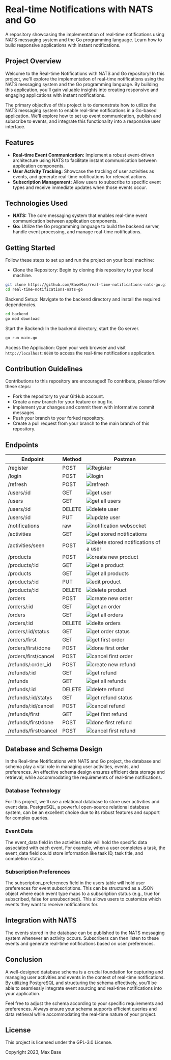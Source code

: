 # Real-time Notifications with NATS and Go

A repository showcasing the implementation of real-time notifications using NATS messaging system and the Go programming language. Learn how to build responsive applications with instant notifications.

## Project Overview

Welcome to the Real-time Notifications with NATS and Go repository! In this project, we'll explore the implementation of real-time notifications using the NATS messaging system and the Go programming language. By building this application, you'll gain valuable insights into creating responsive and engaging applications with instant notifications.

The primary objective of this project is to demonstrate how to utilize the NATS messaging system to enable real-time notifications in a Go-based application. We'll explore how to set up event communication, publish and subscribe to events, and integrate this functionality into a responsive user interface.

## Features

- **Real-time Event Communication:** Implement a robust event-driven architecture using NATS to facilitate instant communication between application components.
- **User Activity Tracking:** Showcase the tracking of user activities as events, and generate real-time notifications for relevant actions.
- **Subscription Management:** Allow users to subscribe to specific event types and receive immediate updates when those events occur.

## Technologies Used

- **NATS:** The core messaging system that enables real-time event communication between application components.
- **Go:** Utilize the Go programming language to build the backend server, handle event processing, and manage real-time notifications.

## Getting Started

Follow these steps to set up and run the project on your local machine:

- Clone the Repository: Begin by cloning this repository to your local machine.

```bash
git clone https://github.com/BaseMax/real-time-notifications-nats-go.git
cd real-time-notifications-nats-go
```

Backend Setup: Navigate to the backend directory and install the required dependencies.

```bash
cd backend
go mod download
```

Start the Backend: In the backend directory, start the Go server.

```bash
go run main.go
```

Access the Application: Open your web browser and visit `http://localhost:8080` to access the real-time notifications application.

## Contribution Guidelines

Contributions to this repository are encouraged! To contribute, please follow these steps:

- Fork the repository to your GitHub account.
- Create a new branch for your feature or bug fix.
- Implement your changes and commit them with informative commit messages.
- Push your branch to your forked repository.
- Create a pull request from your branch to the main branch of this repository.

## Endpoints

| Endpoint | Method | Postman |
| --- | ---- | ---- |
| /register | POST | ![Register](./screenshots/register.png) |
| /login | POST | ![login](./screenshots/login.png) |
| /refresh | POST | ![refresh](./screenshots/refresh.png) |
| /users/:id | GET | ![get user](./screenshots/get_user.png) |
| /users | GET | ![get all users](./screenshots/get_all_users.png) |
| /users/:id | DELETE | ![delete user](./screenshots/delete_user.png) |
| /users/:id | PUT | ![update user](./screenshots/update_user.png) |
| /notifications | raw | ![notification websocket](./screenshots/websocket_notifications.png) |
| /activities | GET | ![get stored notifications](./screenshots/get_all_activities.png) |
| /activities/seen | POST | ![delete stored notifications of a user](./screenshots/seen_notifications.png) |
| /products | POST | ![create new product](./screenshots/add_product.png) |
| /products/:id | GET | ![get a product](./screenshots/get_a_product.png) |
| /products | GET | ![get all products](./screenshots/get_all_products.png) |
| /products/:id | PUT | ![edit product](./screenshots/update_product.png) |
| /products/:id | DELETE | ![delete product](./screenshots/delete_product.png) |
| /orders | POST | ![create new order](./screenshots/add_order.png) |
| /orders/:id | GET | ![get an order](./screenshots/get_order.png) |
| /orders | GET | ![get all orders](./screenshots/get_all_orders.png) |
| /orders/:id | DELETE | ![delte orders](./screenshots/delete_order.png) |
| /orders/:id/status | GET | ![get order status](./screenshots/get_order_status.png) |
| /orders/first | GET | ![get first order](./screenshots/browse_first_order.png) |
| /orders/first/done | POST | ![done first order](./screenshots/complete_first_order.png) |
| /orders/first/cancel | POST | ![cancel first order](./screenshots/cancel_first_order.png) |
| /refunds/:order_id | POST | ![create new refund](./screenshots/add_refund.png) |
| /refunds/:id | GET | ![get refund](./screenshots/get_refund.png) |
| /refunds | GET | ![get all refunds](./screenshots/get_all_refunds.png) |
| /refunds/:id | DELETE | ![delete refund](./screenshots/delete_refund.png) |
| /refunds/:id/statys | GET | ![get refund status](./screenshots/get_refund_status.png) |
| /refunds/:id/cancel | POST | ![cancel refund](./screenshots/cancel_refund.png) |
| /refunds/first | GET | ![get first refund](./screenshots/browse_first_refund.png) |
| /refunds/first/done | POST | ![done first refund](./screenshots/doen_first_refund.png) |
| /refunds/first/cancel | POST | ![cancel first refund](./screenshots/cancel_first_refund.png) |


## Database and Schema Design

In the Real-time Notifications with NATS and Go project, the database and schema play a vital role in managing user activities, events, and preferences. An effective schema design ensures efficient data storage and retrieval, while accommodating the requirements of real-time notifications.

### Database Technology

For this project, we'll use a relational database to store user activities and event data. PostgreSQL, a powerful open-source relational database system, can be an excellent choice due to its robust features and support for complex queries.

### Event Data

The event_data field in the activities table will hold the specific data associated with each event. For example, when a user completes a task, the event_data field could store information like task ID, task title, and completion status.

### Subscription Preferences

The subscription_preferences field in the users table will hold user preferences for event subscriptions. This can be structured as a JSON object where each event type maps to a subscription status (e.g., true for subscribed, false for unsubscribed). This allows users to customize which events they want to receive notifications for.

## Integration with NATS

The events stored in the database can be published to the NATS messaging system whenever an activity occurs. Subscribers can then listen to these events and generate real-time notifications based on user preferences.

## Conclusion

A well-designed database schema is a crucial foundation for capturing and managing user activities and events in the context of real-time notifications. By utilizing PostgreSQL and structuring the schema effectively, you'll be able to seamlessly integrate event sourcing and real-time notifications into your application.

Feel free to adjust the schema according to your specific requirements and preferences. Always ensure your schema supports efficient queries and data retrieval while accommodating the real-time nature of your project.

## License

This project is licensed under the GPL-3.0 License.

Copyright 2023, Max Base
